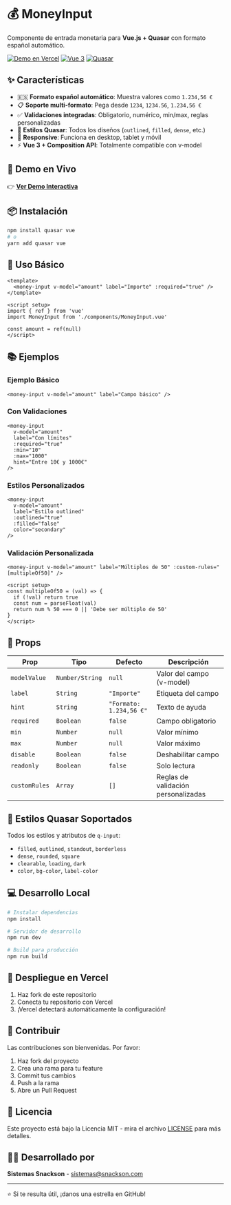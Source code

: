 # 💰 MoneyInput

Componente de entrada monetaria para **Vue.js + Quasar** con formato español automático.

[![Demo en Vercel](https://img.shields.io/badge/Demo-Vercel-000000?style=for-the-badge&logo=vercel)](https://tu-url-vercel.vercel.app)
[![Vue 3](https://img.shields.io/badge/Vue-3-4FC08D?style=for-the-badge&logo=vue.js)](https://vuejs.org/)
[![Quasar](https://img.shields.io/badge/Quasar-2.16-1976D2?style=for-the-badge&logo=quasar)](https://quasar.dev/)

## ✨ Características

- 🇪🇸 **Formato español automático**: Muestra valores como `1.234,56 €`
- 📋 **Soporte multi-formato**: Pega desde `1234`, `1234.56`, `1.234,56 €`
- ✅ **Validaciones integradas**: Obligatorio, numérico, min/max, reglas personalizadas
- 🎨 **Estilos Quasar**: Todos los diseños (`outlined`, `filled`, `dense`, etc.)
- 📱 **Responsive**: Funciona en desktop, tablet y móvil
- ⚡ **Vue 3 + Composition API**: Totalmente compatible con v-model

## 🚀 Demo en Vivo

👉 **[Ver Demo Interactiva](https://tu-url-vercel.vercel.app)**

## 📦 Instalación

```bash
npm install quasar vue
# o
yarn add quasar vue
```

## 🔧 Uso Básico

```vue
<template>
  <money-input v-model="amount" label="Importe" :required="true" />
</template>

<script setup>
import { ref } from 'vue'
import MoneyInput from './components/MoneyInput.vue'

const amount = ref(null)
</script>
```

## 📚 Ejemplos

### Ejemplo Básico

```vue
<money-input v-model="amount" label="Campo básico" />
```

### Con Validaciones

```vue
<money-input
  v-model="amount"
  label="Con límites"
  :required="true"
  :min="10"
  :max="1000"
  hint="Entre 10€ y 1000€"
/>
```

### Estilos Personalizados

```vue
<money-input
  v-model="amount"
  label="Estilo outlined"
  :outlined="true"
  :filled="false"
  color="secondary"
/>
```

### Validación Personalizada

```vue
<money-input v-model="amount" label="Múltiplos de 50" :custom-rules="[multipleOf50]" />

<script setup>
const multipleOf50 = (val) => {
  if (!val) return true
  const num = parseFloat(val)
  return num % 50 === 0 || 'Debe ser múltiplo de 50'
}
</script>
```

## 🔧 Props

| Prop          | Tipo            | Defecto                 | Descripción                         |
| ------------- | --------------- | ----------------------- | ----------------------------------- |
| `modelValue`  | `Number/String` | `null`                  | Valor del campo (v-model)           |
| `label`       | `String`        | `"Importe"`             | Etiqueta del campo                  |
| `hint`        | `String`        | `"Formato: 1.234,56 €"` | Texto de ayuda                      |
| `required`    | `Boolean`       | `false`                 | Campo obligatorio                   |
| `min`         | `Number`        | `null`                  | Valor mínimo                        |
| `max`         | `Number`        | `null`                  | Valor máximo                        |
| `disable`     | `Boolean`       | `false`                 | Deshabilitar campo                  |
| `readonly`    | `Boolean`       | `false`                 | Solo lectura                        |
| `customRules` | `Array`         | `[]`                    | Reglas de validación personalizadas |

## 🎨 Estilos Quasar Soportados

Todos los estilos y atributos de `q-input`:

- `filled`, `outlined`, `standout`, `borderless`
- `dense`, `rounded`, `square`
- `clearable`, `loading`, `dark`
- `color`, `bg-color`, `label-color`

## 💻 Desarrollo Local

```bash
# Instalar dependencias
npm install

# Servidor de desarrollo
npm run dev

# Build para producción
npm run build
```

## 🚀 Despliegue en Vercel

1. Haz fork de este repositorio
2. Conecta tu repositorio con Vercel
3. ¡Vercel detectará automáticamente la configuración!

## 🤝 Contribuir

Las contribuciones son bienvenidas. Por favor:

1. Haz fork del proyecto
2. Crea una rama para tu feature
3. Commit tus cambios
4. Push a la rama
5. Abre un Pull Request

## 📄 Licencia

Este proyecto está bajo la Licencia MIT - mira el archivo [LICENSE](LICENSE) para más detalles.

## 👨‍💻 Desarrollado por

**Sistemas Snackson** - [sistemas@snackson.com](mailto:sistemas@snackson.com)

---

⭐ Si te resulta útil, ¡danos una estrella en GitHub!
